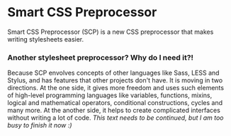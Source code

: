 # Smart CSS Preprocessor
Smart CSS Preprocessor (SCP) is a new CSS preprocessor that makes writing stylesheets easier.
### Another stylesheet preprocessor? Why do I need it?!
Because SCP envolves concepts of other languages like Sass, LESS and Stylus, and has features that other projects don't have. It is moving in two directions. At the one side, it gives more freedom and uses such elements of high-level programming languages like variables, functions, mixins, logical and mathematical operators, conditional constructions, cycles and many more. At the another side, it helps to create complicated interfaces without writing a lot of code. *This text needs to be continued, but I am too busy to finish it now :)*
